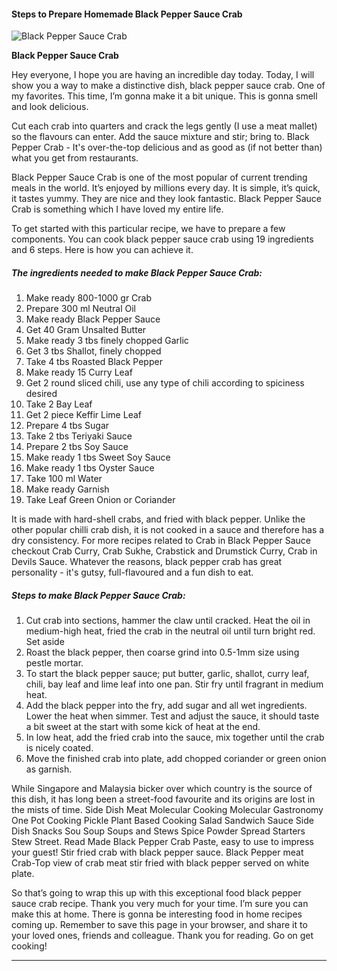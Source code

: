             

#### Steps to Prepare Homemade Black Pepper Sauce Crab

![Black Pepper Sauce Crab](https://img-global.cpcdn.com/recipes/f3a40dcf30290af0/751x532cq70/black-pepper-sauce-crab-recipe-main-photo.jpg)

**Black Pepper Sauce Crab**

Hey everyone, I hope you are having an incredible day today. Today, I will show you a way to make a distinctive dish, black pepper sauce crab. One of my favorites. This time, I’m gonna make it a bit unique. This is gonna smell and look delicious.

Cut each crab into quarters and crack the legs gently (I use a meat mallet) so the flavours can enter. Add the sauce mixture and stir; bring to. Black Pepper Crab - It's over-the-top delicious and as good as (if not better than) what you get from restaurants.

Black Pepper Sauce Crab is one of the most popular of current trending meals in the world. It’s enjoyed by millions every day. It is simple, it’s quick, it tastes yummy. They are nice and they look fantastic. Black Pepper Sauce Crab is something which I have loved my entire life.

To get started with this particular recipe, we have to prepare a few components. You can cook black pepper sauce crab using 19 ingredients and 6 steps. Here is how you can achieve it.

##### The ingredients needed to make Black Pepper Sauce Crab:

1.  Make ready 800-1000 gr Crab
2.  Prepare 300 ml Neutral Oil
3.  Make ready Black Pepper Sauce
4.  Get 40 Gram Unsalted Butter
5.  Make ready 3 tbs finely chopped Garlic
6.  Get 3 tbs Shallot, finely chopped
7.  Take 4 tbs Roasted Black Pepper
8.  Make ready 15 Curry Leaf
9.  Get 2 round sliced chili, use any type of chili according to spiciness desired
10.  Take 2 Bay Leaf
11.  Get 2 piece Keffir Lime Leaf
12.  Prepare 4 tbs Sugar
13.  Take 2 tbs Teriyaki Sauce
14.  Prepare 2 tbs Soy Sauce
15.  Make ready 1 tbs Sweet Soy Sauce
16.  Make ready 1 tbs Oyster Sauce
17.  Take 100 ml Water
18.  Make ready Garnish
19.  Take Leaf Green Onion or Coriander

It is made with hard-shell crabs, and fried with black pepper. Unlike the other popular chilli crab dish, it is not cooked in a sauce and therefore has a dry consistency. For more recipes related to Crab in Black Pepper Sauce checkout Crab Curry, Crab Sukhe, Crabstick and Drumstick Curry, Crab in Devils Sauce. Whatever the reasons, black pepper crab has great personality - it's gutsy, full-flavoured and a fun dish to eat.

##### Steps to make Black Pepper Sauce Crab:

1.  Cut crab into sections, hammer the claw until cracked. Heat the oil in medium-high heat, fried the crab in the neutral oil until turn bright red. Set aside
2.  Roast the black pepper, then coarse grind into 0.5-1mm size using pestle mortar.
3.  To start the black pepper sauce; put butter, garlic, shallot, curry leaf, chili, bay leaf and lime leaf into one pan. Stir fry until fragrant in medium heat.
4.  Add the black pepper into the fry, add sugar and all wet ingredients. Lower the heat when simmer. Test and adjust the sauce, it should taste a bit sweet at the start with some kick of heat at the end.
5.  In low heat, add the fried crab into the sauce, mix together until the crab is nicely coated.
6.  Move the finished crab into plate, add chopped coriander or green onion as garnish.

While Singapore and Malaysia bicker over which country is the source of this dish, it has long been a street-food favourite and its origins are lost in the mists of time. Side Dish Meat Molecular Cooking Molecular Gastronomy One Pot Cooking Pickle Plant Based Cooking Salad Sandwich Sauce Side Dish Snacks Sou Soup Soups and Stews Spice Powder Spread Starters Stew Street. Read Made Black Pepper Crab Paste, easy to use to impress your guest! Stir fried crab with black pepper sauce. Black Pepper meat Crab-Top view of crab meat stir fried with black pepper served on white plate.

So that’s going to wrap this up with this exceptional food black pepper sauce crab recipe. Thank you very much for your time. I’m sure you can make this at home. There is gonna be interesting food in home recipes coming up. Remember to save this page in your browser, and share it to your loved ones, friends and colleague. Thank you for reading. Go on get cooking!

* * *